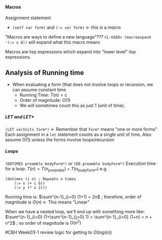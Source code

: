 
#### Macros
Assignment statement 
- `(setf var form)` and `(:= var form)` <- this is a *macro*

"Macros are ways to define a new language"???
`CL-USER> (macroexpand '(:= x 0))` will expand what this macro means

Macros are lisp expressions which expand into "lower level" lisp expressions.

## Analysis of Running time
- When evaluating a form (that does not involve loops or recursion, we can assume constant time
	- Running Time: $T(n) = c$
	- Order of magnitude: $O(1)$
	- We will sometimes count this as just 1 (unit of time).

##### LET and LET*
`(LET varInits form*)` <- Remember that `form*` means "one or more forms"
Each assignment in a `let` statement counts as a single unit of time.
Also assume O(1) unless the forms involve loops/recursion

##### Loops
`(DOTIMES preamble bodyForm*)` or `(DO preamble bodyForm*)`
Execution time for a loop: $T(n) = T(n_{preamble}) + T(n_{bodyForm*})$
e.g.
```Lisp
(dotimes (i n) ; Repeats n times
	(:= x (+ i b)) 
	(:= y (* x 2)))
```
Running time is:
$\sum^{n-1}_{i=0} (1+1) = 2n$ ; therefore, order of magnitude is $O(n)$ <- This means "Linear"


When we have a nested loop, we'll end up with something more like:
$\sum^{n-1}_{i=0} (1+\sum^{n-1}_{j=0} 1) = \sum^{n-1}_{i=0} (1+n) = n + n^2$ ; so order of magnitude is $O(n^2)$


#CBH Week03-1 review logic for getting to $O(log (n))$ 
